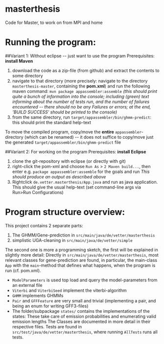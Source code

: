 # masterthesis
Code for Master, to work on from MPI and home

# Running the program:
##Variant 1: Without eclipse -- just want to use the program
Prerequisites: **install Maven**

 1. download the code as a zip-file (from github) and extract the contents to some directory
 2. navigate to that directory (more precisely: navigate to the directory `masterthesis-master`, containing the **pom.xml**) and run the following maven command: `mvn package appassembler:assemble`
   _(this should print quite a bunch of information into the console; including (green) text informing about the number of tests run, and the number of failures encountered -- there should no be any Failures or errors; at the end, 'BUILD SUCCESS' should be printed to the console)_
 3. from the same directory, run `target/appassembler/bin/ghmm-predict`: this should print the standard help-text

To move the compiled program, copy/move the **entire** `appassembler`-directory (which can be renamed) -- it does not suffice to copy/move just the generated `target/appassembler/bin/ghmm-predict` file

##Variant 2: For working on the program
Prerequisites: **install Eclipse**

 1. clone the git-repository with eclipse (or directly with git)
 2. right-click the pom-xml and choose `Run As` > `2 Maven build...`, then enter e.g. `package appassembler:assemble` for the goals and run
   _This should produce an output as described above_
 3. Rightclick `de.vetter.masterthesis/App.java` and run as java application. This should give the usual help-text (set command-line args via Run>Run Configurations)
 
# Program structure overview:
This project contains 2 separate parts:
 1. The GHMM/Gene-prediction in `src/main/java/de/vetter/masterthesis`
 2. simplistic UGA-cleaning in `src/main/java/de/vetter/simple`
 
The second one is more a programming sketch, the first will be explained in slightly more detail:
Directly in `src/main/java/de/vetter/masterthesis`, most relevant classes for gene-prediction are found, in particular, the main-class `App` with the `main`-method that defines what happens, when the program is run (cf. pom.xml). 
 - `ModelParameters` is used top load and query the model-parameters from an external file
 - `Viterbi` and `ViterbiSeed` implement the viterbi-algorithm
 - `GHMM` implements GHMMs
 - `Pair` and `GFFFeature` are very small and trivial (implementing a pair, and being an enum for writing GFF3-files)
 - The folder/subpackage `states/` contains the implementations of the states: These take care of emission probabilities and enumerating valid emission lengths
The Classes are documented in more detail in their respective files. Tests are found in `src/test/java/de/vetter/masterthesis`, where running `AllTests` runs all tests.
